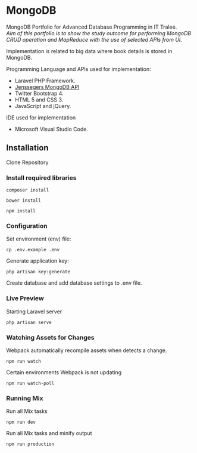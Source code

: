 # MongoDB

MongoDB Portfolio for Advanced Database Programming in IT Tralee.<br>
<i>Aim of this portfolio is to show the study outcome for performing MongoDB CRUD operation and MapReduce with the use of selected APIs from UI.</i>

Implementation is related to big data where book details is stored in MongoDB.

Programming Language and APIs used for implementation:
* Laravel PHP Framework.
* [Jenssegers MongoDB API](https://github.com/jenssegers/laravel-mongodb)
* Twitter Bootstrap 4.
* HTML 5 and CSS 3.
* JavaScript and jQuery.

IDE used for implementation
* Microsoft Visual Studio Code.

## Installation

Clone Repository

### Install required libraries
```
composer install
```
```
bower install
```
```
npm install
```

### Configuration
Set environment (env) file:
```
cp .env.example .env
```
Generate application key:
```
php artisan key:generate
```
Create database and add database settings to .env file.

### Live Preview
Starting Laravel server
```
php artisan serve
```

### Watching Assets for Changes
Webpack automatically recompile assets when detects a change.
```
npm run watch
```
Certain environments Webpack is not updating
```
npm run watch-poll
```

### Running Mix
Run all Mix tasks
```
npm run dev
```
Run all Mix tasks and minify output
```
npm run production
```